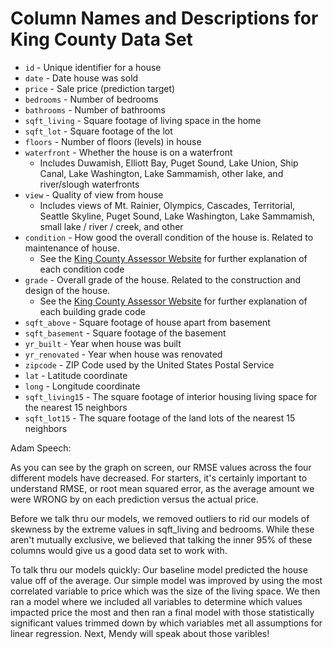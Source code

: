 # Column Names and Descriptions for King County Data Set
* `id` - Unique identifier for a house
* `date` - Date house was sold
* `price` - Sale price (prediction target)
* `bedrooms` - Number of bedrooms
* `bathrooms` - Number of bathrooms
* `sqft_living` - Square footage of living space in the home
* `sqft_lot` - Square footage of the lot
* `floors` - Number of floors (levels) in house
* `waterfront` - Whether the house is on a waterfront
  * Includes Duwamish, Elliott Bay, Puget Sound, Lake Union, Ship Canal, Lake Washington, Lake Sammamish, other lake, and river/slough waterfronts
* `view` - Quality of view from house
  * Includes views of Mt. Rainier, Olympics, Cascades, Territorial, Seattle Skyline, Puget Sound, Lake Washington, Lake Sammamish, small lake / river / creek, and other
* `condition` - How good the overall condition of the house is. Related to maintenance of house.
  * See the [King County Assessor Website](https://info.kingcounty.gov/assessor/esales/Glossary.aspx?type=r) for further explanation of each condition code
* `grade` - Overall grade of the house. Related to the construction and design of the house.
  * See the [King County Assessor Website](https://info.kingcounty.gov/assessor/esales/Glossary.aspx?type=r) for further explanation of each building grade code
* `sqft_above` - Square footage of house apart from basement
* `sqft_basement` - Square footage of the basement
* `yr_built` - Year when house was built
* `yr_renovated` - Year when house was renovated
* `zipcode` - ZIP Code used by the United States Postal Service
* `lat` - Latitude coordinate
* `long` - Longitude coordinate
* `sqft_living15` - The square footage of interior housing living space for the nearest 15 neighbors
* `sqft_lot15` - The square footage of the land lots of the nearest 15 neighbors







Adam Speech:

As you can see by the graph on screen, our RMSE values across the four different models have decreased. For starters, it's certainly important to understand RMSE, or root mean squared error, as the average amount we were WRONG by on each prediction versus the actual price.

Before we talk thru our models, we removed outliers to rid our models of skewness by the extreme values in sqft_living and bedrooms. While these aren't mutually exclusive, we believed that talking the inner 95% of these columns would give us a good data set to work with. 

To talk thru our models quickly: 
Our baseline model predicted the house value off of the average. Our simple model was improved by using the most correlated variable to price which was the size of the living space. We then ran a model where we included all variables to determine which values impacted price the most and then ran a final model with those statistically significant values trimmed down by which variables met all assumptions for linear regression. Next, Mendy will speak about those varibles!

